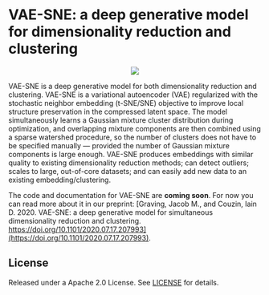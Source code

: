 VAE-SNE: a deep generative model for dimensionality reduction and clustering
============
<p align="center">
<img src="https://github.com/jgraving/vaesne/blob/master/assets/vaesne_figure.jpeg" max-height:256px>
</p>

VAE-SNE is a deep generative model for both dimensionality reduction and clustering. VAE-SNE is a variational autoencoder (VAE) regularized with the stochastic neighbor embedding (t-SNE/SNE) objective to improve local structure preservation in the compressed latent space. The model simultaneously learns a Gaussian mixture cluster distribution during optimization, and overlapping mixture components are then combined using a sparse watershed procedure, so the number of clusters does not have to be specified manually — provided the number of Gaussian mixture components is large enough. VAE-SNE produces embeddings with similar quality to existing dimensionality reduction methods; can detect outliers; scales to large, out-of-core datasets; and can easily add new data to an existing embedding/clustering.

The code and documentation for VAE-SNE are **coming soon**. For now you can read more about it in our preprint:
[Graving, Jacob M., and Couzin, Iain D. 2020. VAE-SNE: a deep generative model for simultaneous dimensionality reduction and clustering. https://doi.org/10.1101/2020.07.17.207993](https://doi.org/10.1101/2020.07.17.207993).


License
------------
Released under a Apache 2.0 License. See [LICENSE](https://github.com/jgraving/vaesne/blob/master/LICENSE) for details.
